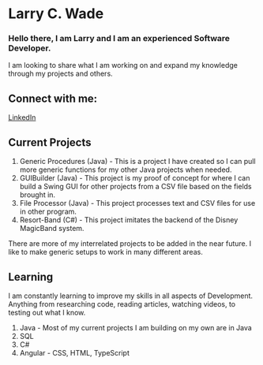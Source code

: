 # Larry C. Wade
### Hello there, I am Larry and I am an experienced Software Developer.
I am looking to share what I am working on and expand my knowledge through my projects and others.

## Connect with me:

<a href = "https://www.linkedin.com/in/larry-wade-61125984/">LinkedIn</a>

## Current Projects
1. Generic Procedures  (Java) - This is a project I have created so I can pull more generic functions for my other Java projects when needed.
2. GUIBuilder (Java) - This project is my proof of concept for where I can build a Swing GUI for other projects from a CSV file based on the fields brought in.
3. File Processor (Java) - This project processes text and CSV files for use in other program.
4. Resort-Band (C#) - This project imitates the backend of the Disney MagicBand system.

There are more of my interrelated projects to be added in the near future.  I like to make generic setups to work in many different areas.

## Learning
I am constantly learning to improve my skills in all aspects of Development.  Anything from researching code, reading articles, watching videos, to testing out what I know.
1. Java - Most of my current projects I am building on my own are in Java
2. SQL
3. C#
4. Angular - CSS, HTML, TypeScript

<!--
**androfrost/androfrost** is a ✨ _special_ ✨ repository because its `README.md` (this file) appears on your GitHub profile.

Here are some ideas to get you started:

- 🔭 I’m currently working on ...
- 🌱 I’m currently learning ...
- 👯 I’m looking to collaborate on ...
- 🤔 I’m looking for help with ...
- 💬 Ask me about ...
- 📫 How to reach me: ...
- 😄 Pronouns: ...
- ⚡ Fun fact: ...
-->
